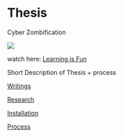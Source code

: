 # Thesis
Cyber Zombification

![]({{site.baseurl}}//Education.png)


watch here: [Learning is Fun](https://youtu.be/_1-43Bd7kPM)

Short Description of Thesis + process

[Writings](Writings.md)

[Research](Research.md)

[Installation](Installation.md)

[Process](Process.md)

